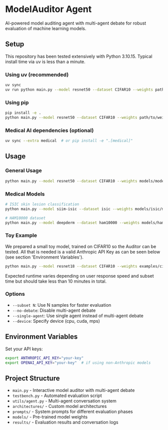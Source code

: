 # ModelAuditor Agent

AI-powered model auditing agent with multi-agent debate for robust evaluation of machine learning models.

## Setup

This repository has been tested extensively with Python 3.10.15. Typical install time via uv is less than a minute.

### Using uv (recommended)
```bash
uv sync
uv run python main.py --model resnet50 --dataset CIFAR10 --weights path/to/weights.pth
```

### Using pip
```bash
pip install -e .
python main.py --model resnet50 --dataset CIFAR10 --weights path/to/weights.pth
```

### Medical AI dependencies (optional)
```bash
uv sync --extra medical  # or pip install -e ".[medical]"
```

## Usage

### General Usage
```bash
python main.py --model resnet50 --dataset CIFAR10 --weights models/model.pth
```

### Medical Models
```bash
# ISIC skin lesion classification
python main.py --model siim-isic --dataset isic --weights models/isic/model.pth

# HAM10000 dataset
python main.py --model deepderm --dataset ham10000 --weights models/ham10000.pth
```

### Toy Example

We prepared a small toy model, trained on CIFAR10 so the Auditor can be tested. All that is needed is a valid Anthropic API Key as can be seen below (see section 'Environment Variables').

```bash
python main.py --model resnet18 --dataset CIFAR10 --weights examples/cifar10/cifar10.pth
```

Expected runtime varies depending on user response speed and subset time but should take less than 10 minutes in total.


### Options
- `--subset N`: Use N samples for faster evaluation
- `--no-debate`: Disable multi-agent debate
- `--single-agent`: Use single agent instead of multi-agent debate
- `--device`: Specify device (cpu, cuda, mps)

## Environment Variables

Set your API keys:
```bash
export ANTHROPIC_API_KEY="your-key"
export OPENAI_API_KEY="your-key"  # if using non-Anthropic models
```

## Project Structure

- `main.py` - Interactive model auditor with multi-agent debate
- `testbench.py` - Automated evaluation script
- `utils/agent.py` - Multi-agent conversation system
- `architectures/` - Custom model architectures
- `prompts/` - System prompts for different evaluation phases
- `models/` - Pre-trained model weights
- `results/` - Evaluation results and conversation logs